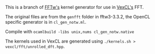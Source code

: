 This is a branch of [FFTw's](http://fftw.org/) kernel generator for use in [VexCL's](http://ddemidov.github.com/vexcl/) FFT.

The original files are from the `genfft` folder in fftw3-3.3.2, the OpenCL specific generator is in `cl_gen_notw.ml`.

Compile with `ocamlbuild -libs unix,nums cl_gen_notw.native`

The kernels used in VexCL are generated using `./kernels.sh > vexcl/fft/unrolled_dft.hpp`.
